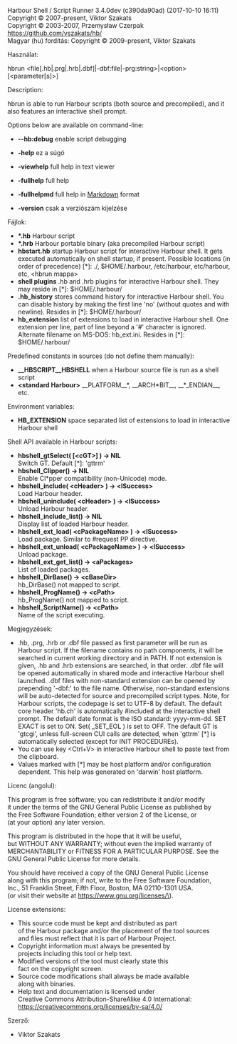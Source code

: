 Harbour Shell / Script Runner 3.4.0dev \(c390da90ad\) \(2017-10-10 16:11\)  
Copyright &copy; 2007-present, Viktor Szakats  
Copyright &copy; 2003-2007, Przemysław Czerpak  
<https://github.com/vszakats/hb/>  
Magyar \(hu\) fordítás: Copyright &copy; 2009-present, Viktor Szakats  

Használat:  
  
  hbrun &lt;file\[.hb|.prg|.hrb|.dbf\]|-dbf:file|-prg:string&gt;|&lt;option&gt; \[&lt;parameter\[s\]&gt;\]  
  
Description:  


  hbrun is able to run Harbour scripts \(both source and precompiled\), and it also features an interactive shell prompt.
  
Options below are available on command-line:  


 - **--hb:debug** enable script debugging


 - **-help** ez a súgó
 - **-viewhelp** full help in text viewer
 - **-fullhelp** full help
 - **-fullhelpmd** full help in [Markdown](https://daringfireball.net/projects/markdown/) format
 - **-version** csak a verziószám kijelzése
  
Fájlok:  


 - **\*.hb** Harbour script
 - **\*.hrb** Harbour portable binary \(aka precompiled Harbour script\)
 - **hbstart.hb** startup Harbour script for interactive Harbour shell. It gets executed automatically on shell startup, if present. Possible locations \(in order of precedence\) \[\*\]: ./, $HOME/.harbour, /etc/harbour, etc/harbour, etc, &lt;hbrun mappa&gt;
 - **shell plugins** .hb and .hrb plugins for interactive Harbour shell. They may reside in \[\*\]: $HOME/.harbour/
 - **.hb\_history** stores command history for interactive Harbour shell. You can disable history by making the first line 'no' \(without quotes and with newline\). Resides in \[\*\]: $HOME/.harbour/
 - **hb\_extension** list of extensions to load in interactive Harbour shell. One extension per line, part of line beyond a '\#' character is ignored. Alternate filename on MS-DOS: hb\_ext.ini. Resides in \[\*\]: $HOME/.harbour/


Predefined constants in sources \(do not define them manually\):


 - **\_\_HBSCRIPT\_\_HBSHELL** when a Harbour source file is run as a shell script
 - **&lt;standard Harbour&gt;** \_\_PLATFORM\_\_\*, \_\_ARCH\*BIT\_\_, \_\_\*\_ENDIAN\_\_, etc.
  
Environment variables:  


 - **HB\_EXTENSION** space separated list of extensions to load in interactive Harbour shell
  
Shell API available in Harbour scripts:  


 - **hbshell\_gtSelect\( \[&lt;cGT&gt;\] \) -&gt; NIL**  
Switch GT. Default \[\*\]: 'gttrm'
 - **hbshell\_Clipper\(\) -&gt; NIL**  
Enable Cl\*pper compatibility \(non-Unicode\) mode.
 - **hbshell\_include\( &lt;cHeader&gt; \) -&gt; &lt;lSuccess&gt;**  
Load Harbour header.
 - **hbshell\_uninclude\( &lt;cHeader&gt; \) -&gt; &lt;lSuccess&gt;**  
Unload Harbour header.
 - **hbshell\_include\_list\(\) -&gt; NIL**  
Display list of loaded Harbour header.
 - **hbshell\_ext\_load\( &lt;cPackageName&gt; \) -&gt; &lt;lSuccess&gt;**  
Load package. Similar to \#request PP directive.
 - **hbshell\_ext\_unload\( &lt;cPackageName&gt; \) -&gt; &lt;lSuccess&gt;**  
Unload package.
 - **hbshell\_ext\_get\_list\(\) -&gt; &lt;aPackages&gt;**  
List of loaded packages.
 - **hbshell\_DirBase\(\) -&gt; &lt;cBaseDir&gt;**  
hb\_DirBase\(\) not mapped to script.
 - **hbshell\_ProgName\(\) -&gt; &lt;cPath&gt;**  
hb\_ProgName\(\) not mapped to script.
 - **hbshell\_ScriptName\(\) -&gt; &lt;cPath&gt;**  
Name of the script executing.
  
Megjegyzések:  


  - .hb, .prg, .hrb or .dbf file passed as first parameter will be run as Harbour script. If the filename contains no path components, it will be searched in current working directory and in PATH. If not extension is given, .hb and .hrb extensions are searched, in that order. .dbf file will be opened automatically in shared mode and interactive Harbour shell launched. .dbf files with non-standard extension can be opened by prepending '-dbf:' to the file name. Otherwise, non-standard extensions will be auto-detected for source and precompiled script types. Note, for Harbour scripts, the codepage is set to UTF-8 by default. The default core header 'hb.ch' is automatically \#included at the interactive shell prompt. The default date format is the ISO standard: yyyy-mm-dd. SET EXACT is set to ON. Set\( \_SET\_EOL \) is set to OFF. The default GT is 'gtcgi', unless full-screen CUI calls are detected, when 'gttrm' \[\*\] is automatically selected \(except for INIT PROCEDUREs\).
  - You can use key &lt;Ctrl\+V&gt; in interactive Harbour shell to paste text from the clipboard.
  - Values marked with \[\*\] may be host platform and/or configuration dependent. This help was generated on 'darwin' host platform.
  
Licenc \(angolul\):  


  This program is free software; you can redistribute it and/or modify  
it under the terms of the GNU General Public License as published by  
the Free Software Foundation; either version 2 of the License, or  
\(at your option\) any later version.  
  
This program is distributed in the hope that it will be useful,  
but WITHOUT ANY WARRANTY; without even the implied warranty of  
MERCHANTABILITY or FITNESS FOR A PARTICULAR PURPOSE.  See the  
GNU General Public License for more details.  
  
You should have received a copy of the GNU General Public License  
along with this program; if not, write to the Free Software Foundation,  
Inc., 51 Franklin Street, Fifth Floor, Boston, MA 02110-1301 USA.  
\(or visit their website at https://www.gnu.org/licenses/\).  
  
License extensions:  
  - This source code must be kept and distributed as part  
    of the Harbour package and/or the placement of the tool sources  
    and files must reflect that it is part of Harbour Project.  
  - Copyright information must always be presented by  
    projects including this tool or help text.  
  - Modified versions of the tool must clearly state this  
    fact on the copyright screen.  
  - Source code modifications shall always be made available  
    along with binaries.  
  - Help text and documentation is licensed under  
    Creative Commons Attribution-ShareAlike 4.0 International:  
    https://creativecommons.org/licenses/by-sa/4.0/  

  
Szerző:  


 - Viktor Szakats 
